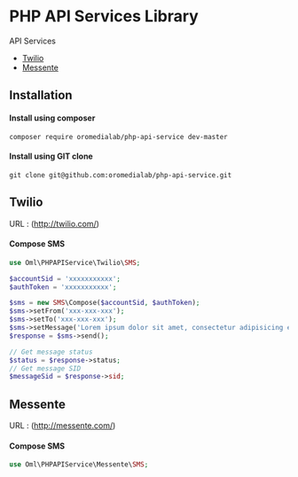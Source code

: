 PHP API Services Library
=============

API Services
* [Twilio](https://github.com/oromedialab/php-api-service#twilio)
* [Messente](https://github.com/oromedialab/php-api-service#messente)

Installation
------------

#### Install using composer
```
composer require oromedialab/php-api-service dev-master
```

#### Install using GIT clone
```
git clone git@github.com:oromedialab/php-api-service.git
```


Twilio 
------
URL : (http://twilio.com/)

#### Compose SMS
```php
use Oml\PHPAPIService\Twilio\SMS;

$accountSid = 'xxxxxxxxxxx';
$authToken = 'xxxxxxxxxxx';

$sms = new SMS\Compose($accountSid, $authToken);
$sms->setFrom('xxx-xxx-xxx');
$sms->setTo('xxx-xxx-xxx');
$sms->setMessage('Lorem ipsum dolor sit amet, consectetur adipisicing elit.');
$response = $sms->send();

// Get message status
$status = $response->status;
// Get message SID
$messageSid = $response->sid;
```

Messente 
------
URL : (http://messente.com/)

#### Compose SMS
```php
use Oml\PHPAPIService\Messente\SMS;
```
